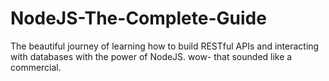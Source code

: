 # NodeJS-The-Complete-Guide
The beautiful journey of learning how to build RESTful APIs and interacting with databases with the power of NodeJS. wow- that sounded like a commercial.
